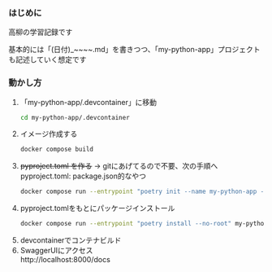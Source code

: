 ### はじめに
高柳の学習記録です

基本的には「(日付)_~~~~.md」を書きつつ、「my-python-app」プロジェクトも記述していく想定です

### 動かし方
1. 「my-python-app/.devcontainer」に移動  
    ```sh
    cd my-python-app/.devcontainer
    ```
1. イメージ作成する  
    ```sh
    docker compose build
    ```
1. ~~pyproject.toml を作る~~  →  gitにあげてるので不要、次の手順へ  
    pyproject.toml: package.json的なやつ
    ```sh
    docker compose run --entrypoint "poetry init --name my-python-app --dependency fastapi --dependency uvicorn[standard]" my-python-app
    ```
1. pyproject.tomlをもとにパッケージインストール
    ```sh
    docker compose run --entrypoint "poetry install --no-root" my-python-app
    ```
1. devcontainerでコンテナビルド
1. SwaggerUIにアクセス  
  http://localhost:8000/docs
